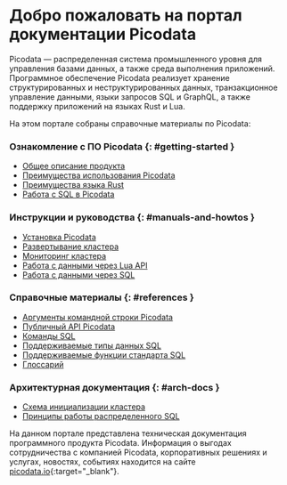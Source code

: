 # Добро пожаловать на портал документации Picodata
Picodata — распределенная система
промышленного уровня для управления базами данных, а также среда
выполнения приложений. Программное обеспечение Picodata реализует
хранение структурированных и неструктурированных данных, транзакционное
управление данными, языки запросов SQL и GraphQL, а также поддержку
приложений на языках Rust и Lua.

На этом портале собраны справочные материалы по Picodata:


### Ознакомление с ПО Picodata {: #getting-started }
* [Общее описание продукта](description)
* [Преимущества использования Picodata](benefits)
* [Преимущества языка Rust](benefits_rust)
* [Работа с SQL в Picodata](sql/home)

### Инструкции и руководства {: #manuals-and-howtos }
* [Установка Picodata](install)
* [Развертывание кластера](deploy)
* [Мониторинг кластера](monitoring)
* [Работа с данными через Lua API](tutorial_lua)
* [Работа с данными через SQL](tutorial_sql)

### Справочные материалы {: #references }
* [Аргументы командной строки Picodata](cli)
* [Публичный API Picodata](api)
* [Команды SQL](sql/queries)
* [Поддерживаемые типы данных SQL](sql/datatypes)
* [Поддерживаемые функции стандарта SQL](sql/reference)
* [Глоссарий](glossary)

### Архитектурная документация {: #arch-docs }
* [Схема инициализации кластера](clustering)
* [Принципы работы распределенного SQL](sql/review)


На данном портале представлена техническая документация программного
продукта Picodata. Информация о выгодах сотрудничества с компанией
Picodata, корпоративных решениях и услугах, новостях, событиях находится
на сайте [picodata.io](https://www.picodata.io){:target="_blank"}.

<a style="display: none" href="https://hits.seeyoufarm.com"><img src="https://hits.seeyoufarm.com/api/count/incr/badge.svg?url=https%3A%2F%2Fdocs.picodata.io%2Fpicodata%2F&count_bg=%2379C83D&title_bg=%23555555&icon=&icon_color=%23E7E7E7&title=hits&edge_flat=false"/></a>
